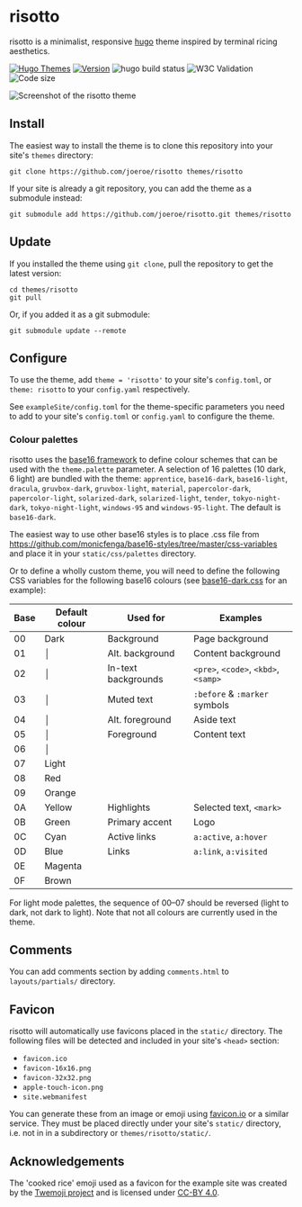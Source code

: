 # risotto

risotto is a minimalist, responsive [hugo](https://gohugo.io) theme inspired by terminal ricing aesthetics.

[![Hugo Themes](https://img.shields.io/badge/Hugo_Themes-risotto-blue?logo=hugo)](https://themes.gohugo.io/themes/risotto/)
[![Version](https://img.shields.io/badge/semver-v0.3.0-blue)](https://semver.org)
![hugo build status](https://github.com/joeroe/risotto/actions/workflows/hugo-build-exampleSite.yml/badge.svg)
![W3C Validation](https://img.shields.io/w3c-validation/html?targetUrl=https%3A%2F%2Frisotto.joeroe.io)
![Code size](https://img.shields.io/github/languages/code-size/joeroe/risotto)

![Screenshot of the risotto theme](https://raw.githubusercontent.com/joeroe/risotto/master/images/screenshot.png)

## Install

The easiest way to install the theme is to clone this repository into your site's `themes` directory:

```shell
git clone https://github.com/joeroe/risotto themes/risotto
```

If your site is already a git repository, you can add the theme as a submodule instead:

```shell
git submodule add https://github.com/joeroe/risotto.git themes/risotto
```

## Update

If you installed the theme using `git clone`, pull the repository to get the latest version:

```shell
cd themes/risotto
git pull
```

Or, if you added it as a git submodule:

```shell
git submodule update --remote
```

## Configure

To use the theme, add `theme = 'risotto'` to your site's `config.toml`, or `theme: risotto` to your `config.yaml` respectively.

See `exampleSite/config.toml` for the theme-specific parameters you need to add to your site's `config.toml` or `config.yaml` to configure the theme.

### Colour palettes

risotto uses the [base16 framework](https://github.com/chriskempson/base16) to define colour schemes that can be used with the `theme.palette` parameter.
A selection of 16 palettes (10 dark, 6 light) are bundled with the theme: `apprentice`, `base16-dark`, `base16-light`, `dracula`, `gruvbox-dark`, `gruvbox-light`, `material`, `papercolor-dark`, `papercolor-light`, `solarized-dark`, `solarized-light`, `tender`, `tokyo-night-dark`, `tokyo-night-light`, `windows-95` and `windows-95-light`.
The default is `base16-dark`.

<!-- TODO: add screenshots of default themes -->

The easiest way to use other base16 styles is to place .css file from https://github.com/monicfenga/base16-styles/tree/master/css-variables and place it in your `static/css/palettes` directory.

Or to define a wholly custom theme, you will need to define the following CSS variables for the following base16 colours (see [base16-dark.css](blob/main/static/css/palettes/base16-dark.css) for an example):

| Base | Default colour | Used for | Examples |
| ---- | -------------- | -------- | -------- |
| 00   | Dark           | Background | Page background          |
| 01   | │              | Alt. background | Content background          |
| 02   | │              | In-text backgrounds | `<pre>`, `<code>`, `<kbd>`, `<samp>` |
| 03   | │              | Muted text | `:before` & `:marker` symbols |
| 04   | │              | Alt. foreground | Aside text          |
| 05   | │              | Foreground         | Content text         |
| 06   | │              |          |          |
| 07   | Light          |          |          |
| 08   | Red            |          |          |
| 09   | Orange         |          |          |
| 0A   | Yellow         | Highlights | Selected text, `<mark>` |
| 0B   | Green          | Primary accent | Logo          |
| 0C   | Cyan           | Active links | `a:active`, `a:hover`         |
| 0D   | Blue           | Links    | `a:link`, `a:visited`         |
| 0E   | Magenta        |          |          |
| 0F   | Brown          |          |          |

For light mode palettes, the sequence of 00–07 should be reversed (light to dark, not dark to light).
Note that not all colours are currently used in the theme.

## Comments

You can add comments section by adding `comments.html` to `layouts/partials/` directory.

## Favicon

risotto will automatically use favicons placed in the `static/` directory.
The following files will be detected and included in your site's `<head>` section:

* `favicon.ico`
* `favicon-16x16.png`
* `favicon-32x32.png`
* `apple-touch-icon.png`
* `site.webmanifest`

You can generate these from an image or emoji using [favicon.io](https://favicon.io/) or a similar service.
They must be placed directly under your site's `static/` directory, i.e. not in in a subdirectory or `themes/risotto/static/`.

## Acknowledgements

The 'cooked rice' emoji used as a favicon for the example site was created by the [Twemoji project](https://twemoji.twitter.com/) and is licensed under [CC-BY 4.0](https://creativecommons.org/licenses/by/4.0/).
